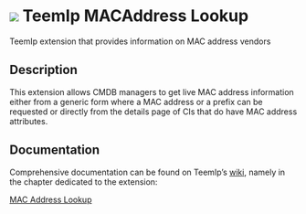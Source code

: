 # <img src="https://wiki.teemip.net/lib/exe/fetch.php?media=extensions:macaddress.png"> TeemIp MACAddress Lookup
TeemIp extension that provides information on MAC address vendors


## Description

This extension allows CMDB managers to get live MAC address information either from a generic form where a MAC address or a prefix can be requested or directly from the details page of CIs that do have MAC address attributes.

## Documentation

Comprehensive documentation can be found on TeemIp’s [wiki][1], namely in the chapter dedicated to the extension:

[MAC Address Lookup][2]

[1]: https://wiki.teemip.net
[2]: https://wiki.teemip.net/doku.php?id=extensions:teemip-macaddress-lookup
